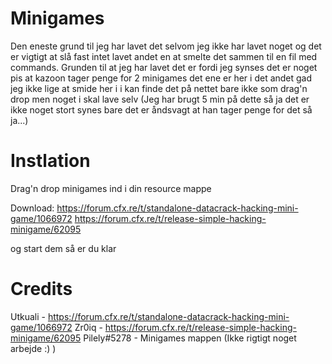# Minigames

Den eneste grund til jeg har lavet det selvom jeg ikke har lavet noget og det er vigtigt at slå fast intet lavet andet en at smelte det sammen til en fil med commands.
Grunden til at jeg har lavet det er fordi jeg synses det er noget pis at kazoon tager penge for 2 minigames det ene er her i det andet gad jeg ikke lige at smide
her i i kan finde det på nettet bare ikke som drag'n drop men noget i skal lave selv (Jeg har brugt 5 min på dette så ja det er ikke noget stort synes bare det er
åndsvagt at han tager penge for det så ja...)

# Instlation
Drag'n drop minigames ind i din resource mappe

Download:
https://forum.cfx.re/t/standalone-datacrack-hacking-mini-game/1066972
https://forum.cfx.re/t/release-simple-hacking-minigame/62095

og start dem så er du klar

# Credits
Utkuali - https://forum.cfx.re/t/standalone-datacrack-hacking-mini-game/1066972
Zr0iq - https://forum.cfx.re/t/release-simple-hacking-minigame/62095
Pilely#5278 - Minigames mappen (Ikke rigtigt noget arbejde :) )
